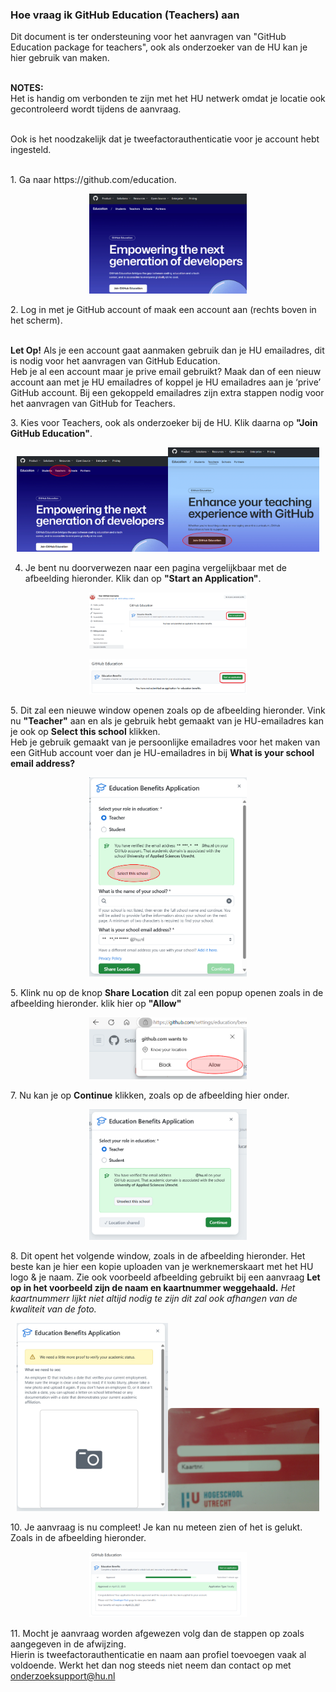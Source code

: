### Hoe vraag ik GitHub Education (Teachers) aan
Dit document is ter ondersteuning voor het aanvragen van "GitHub Education package for teachers", ook als onderzoeker van de HU kan je hier gebruik van maken.<p>
<br><strong>NOTES:</strong><br> Het is handig om verbonden te zijn met het HU netwerk omdat je locatie ook gecontroleerd wordt tijdens de aanvraag.<p></p><br> Ook is het noodzakelijk dat je tweefactorauthenticatie voor je account hebt ingesteld. 
</p>
<br>
1. Ga naar https://github.com/education.
   <p align="center"><img width="50%" height="50%" src="https://github.com/uashogeschoolutrecht/.github/blob/main/images/github_ed_img/GitHub_edu_page.png"></p>
2. Log in met je GitHub account of maak een account aan (rechts boven in het scherm).
   <p>
    <br><strong>Let Op!</strong> Als je een account gaat aanmaken gebruik dan je HU emailadres, dit is nodig voor het aanvragen van GitHub Education. 
    <br>Heb je al een account maar je prive email gebruikt? Maak dan of een nieuw account aan met je HU emailadres of koppel je HU emailadres aan je ‘prive’ GitHub account. Bij een gekoppeld emailadres zijn extra stappen nodig voor het aanvragen van GitHub for Teachers.
    </p>
3. Kies voor Teachers, ook als onderzoeker bij de HU. Klik daarna op <strong>"Join GitHub Education"</strong>.<p align="center"><img align="left"><img width="48%" height="48%" src="https://github.com/uashogeschoolutrecht/.github/blob/main/images/github_ed_img/pick_teacher_marked.PNG"></img><img align="right"><img width="48%" height="48%" src="https://github.com/uashogeschoolutrecht/.github/blob/main/images/github_ed_img/teacher_join.PNG"></img></p>

4. Je bent nu doorverwezen naar een pagina vergelijkbaar met de afbeelding hieronder. Klik dan op <strong>"Start an Application"</strong>. 
<p align="center"><img width="50%" height="50%" src="https://github.com/uashogeschoolutrecht/.github/blob/main/images/github_ed_img/apply.png"></p>
<p align="center"><img width="50%" height="50%" src="https://github.com/uashogeschoolutrecht/.github/blob/main/images/github_ed_img/apply2.png"></p>
5. Dit zal een nieuwe window openen zoals op de afbeelding hieronder. Vink nu <strong>"Teacher"</strong> aan en als je gebruik hebt gemaakt van je HU-emailadres kan je ook op <strong>Select this school</strong> klikken.
<br> Heb je gebruik gemaakt van je persoonlijke emailadres voor het maken van een GitHub account voer dan je HU-emailadres in bij <strong>What is your school email address?</strong>
   <p align="center"><img width="50%" height="50%" src="https://github.com/uashogeschoolutrecht/.github/blob/main/images/github_ed_img/apply_popup.PNG"></p>
5. Klink nu op de knop <strong>Share Location</strong> dit zal een popup openen zoals in de afbeelding hieronder. klik hier op  <strong>"Allow"</strong><p align="center"><img width="50%" height="50%" src="https://github.com/uashogeschoolutrecht/.github/blob/main/images/github_ed_img/allow_location_popup.PNG"></p>
7. Nu kan je op <strong> Continue</strong> klikken, zoals op de afbeelding hier onder.<p align="center"><img width="50%" height="50%" src="https://github.com/uashogeschoolutrecht/.github/blob/main/images/github_ed_img/continue_popup.PNG"></p>
8. Dit opent het volgende window, zoals in de afbeelding hieronder. Het beste kan je hier een kopie uploaden van je werknemerskaart met het HU logo & je naam. Zie ook voorbeeld afbeelding gebruikt bij een aanvraag <strong>Let op in het voorbeeld zijn de naam en kaartnummer weggehaald.</strong><em> Het kaartnummerr lijkt niet altijd nodig te zijn dit zal ook afhangen  van de kwaliteit van de foto.</em><p align="center"><img align="left"><img width="48%" height="48%" src="https://github.com/uashogeschoolutrecht/.github/blob/main/images/github_ed_img/id_check.png"></img><img align="right"><img width="48%" height="48%" src="https://github.com/uashogeschoolutrecht/.github/blob/main/images/github_ed_img/id_example_image.JPG"></img></p>
10. Je aanvraag is nu compleet! Je kan nu meteen zien of het is gelukt. Zoals in de afbeelding hieronder. <p align="center"><img width="50%" height="50%" src="https://github.com/uashogeschoolutrecht/.github/blob/main/images/github_ed_img/done_2.png"></p> 
11.  Mocht je aanvraag worden afgewezen volg dan de stappen op zoals aangegeven in de afwijzing.<br> Hierin is tweefactorauthenticatie en naam aan profiel toevoegen vaak al voldoende. Werkt het dan nog steeds niet neem dan contact op met <a href="mailto:onderzoeksupport@hu.nl?subject=Probleem%20bij%20aanvraag%20GitHub%20Education">onderzoeksupport@hu.nl</a>